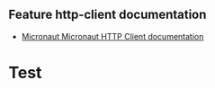 ## Feature http-client documentation

- [Micronaut Micronaut HTTP Client documentation](https://docs.micronaut.io/latest/guide/index.html#httpClient)

# Test
